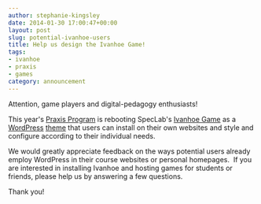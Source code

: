 ```yaml
---
author: stephanie-kingsley
date: 2014-01-30 17:00:47+00:00
layout: post
slug: potential-ivanhoe-users
title: Help us design the Ivanhoe Game!
tags:
- ivanhoe
- praxis
- games
category: announcement
---
```


Attention, game players and digital-pedagogy enthusiasts!

This year's [Praxis Program](http://praxis.scholarslab.org/) is rebooting SpecLab's [Ivanhoe Game](http://www.ivanhoegame.org/?page_id=21) as a [WordPress](http://wordpress.org/) [theme](http://wordpress.org/themes/) that users can install on their own websites and style and configure according to their individual needs.

We would greatly appreciate feedback on the ways potential users already employ WordPress in their course websites or personal homepages.  If you are interested in installing Ivanhoe and hosting games for students or friends, please help us by answering a few questions.



Thank you!
